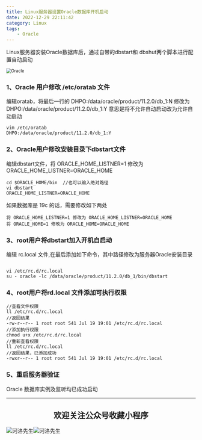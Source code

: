 ```yaml
---
title: Linux服务器设置Oracle数据库开机启动
date: 2022-12-29 22:11:42
category: Linux
tags: 
    - Oracle
---
```


Linux服务器安装Oracle数据库后，通过自带的dbstart和 dbshut两个脚本进行配置自动启动

<img src="https://s2.loli.net/2022/06/06/vkiqp7ATZIMhdCK.png" alt="Oracle" style="zoom: 80%;" />

### 1、Oracle 用户修改 /etc/oratab 文件

编辑oratab，将最后一行的
DHPO:/data/oracle/product/11.2.0/db_1:N
修改为
DHPO:/data/oracle/product/11.2.0/db_1:Y
意思是将不允许自动启动改为允许自动启动
```
vim /etc/oratab
DHPO:/data/oracle/product/11.2.0/db_1:Y
```

### 2、Oracle用户修改安装目录下dbstart文件

编辑dbstart文件，将
ORACLE_HOME_LISTNER=1 
修改为 
ORACLE_HOME_LISTNER=ORACLE_HOME

```
cd $ORACLE_HOME/bin  //也可以输入绝对路径
vi dbstart
ORACLE_HOME_LISTNER=ORACLE_HOME
```

如果数据库是 19c 的话，需要修改如下两处

```
将 ORACLE_HOME_LISTNER=1 修改为 ORACLE_HOME_LISTNER=ORACLE_HOME
将 ORACLE_HOME=1 修改为 ORACLE_HOME=ORACLE_HOME
```

### 3、root用户将dbstart加入开机自启动

编辑 rc.local 文件,在最后添加如下命令，其中路径修改为服务器Oracle安装目录

```

vi /etc/rc.d/rc.local
su - oracle -lc /data/oracle/product/11.2.0/db_1/bin/dbstart
```

### 4、root用户将rd.local 文件添加可执行权限

```
//查看文件权限
ll /etc/rc.d/rc.local 
//返回结果
-rw-r--r-- 1 root root 541 Jul 19 19:01 /etc/rc.d/rc.local
//添加执行权限
chmod u+x /etc/rc.d/rc.local
//重新查看权限
ll /etc/rc.d/rc.local
//返回结果，已添加成功
-rwxr--r-- 1 root root 541 Jul 19 19:01 /etc/rc.d/rc.local
```

### 5、重启服务器验证

Oracle 数据库实例及监听均已成功启动

<!--more-->

---

## <center>欢迎关注公众号收藏小程序</center>

![河洛先生](https://s2.loli.net/2022/06/23/bYdtKDC2U5J7iWr.jpg)![河洛先生](https://s2.loli.net/2022/06/23/PlUgz5KSHm7OBke.jpg)
